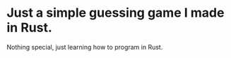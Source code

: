 # Just a simple guessing game I made in Rust.

Nothing special, just learning how to program in Rust.
